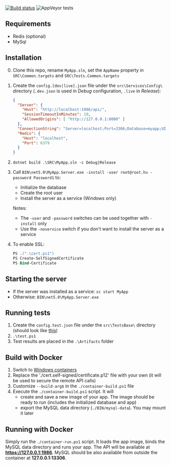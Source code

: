 ﻿[![Build status](https://ci.appveyor.com/api/projects/status/nbuhmb49fu7mtvfd/branch/master?svg=true)](https://ci.appveyor.com/project/Sholtee/rpc-boilerplate/branch/master) ![AppVeyor tests](https://img.shields.io/appveyor/tests/sholtee/rpc-boilerplate)

## Requirements
- Redis (optional) 
- MySql
## Installation
0. Clone this repo, rename `MyApp.sln`, set the `AppName` property in `SRC\Common.targets` and `SRC\Tests.Common.targets`
1. Create the `config.[dev|live].json` file under the `src\Services\Config\` directory (`.dev.json` is used in *Debug* configuration, `.live` in *Release*):
	```json
	{
      "Server": {
        "Host": "http://localhost:1986/api/",
        "SessionTimeoutInMinutes": 10,
        "AllowedOrigins": [ "http://127.0.0.1:8080" ]
      },
	  "ConnectionString": "Server=localhost;Port=3306;Database=myapp;UId=root;PWd=cica",
	  "Redis": {
        "Host": "localhost",
        "Port": 6379
	  }
	}
	```
2. `dotnet build .\SRC\MyApp.sln -c Debug|Release`
3. Call `BIN\net5.0\MyApp.Server.exe -install -user root@root.hu -password Password1` to:
	- Initialize the database
	- Create the root user
	- Install the server as a service (Windows only)
	
	Notes: 
	- The `-user` and `-password` switches can be used together with `-install` only
	- Use the `-noservice` switch if you don't want to install the server as a service
4. To enable SSL:
   ```ps
   PS .(".\cert.ps1")
   PS Create-SelfSignedCertificate
   PS Bind-Certificate
   ```
## Starting the server
- If the server was installed as a service: `sc start MyApp`
- Otherwise: `BIN\net5.0\MyApp.Server.exe`
## Running tests
1. Create the `config.test.json` file under the `src\TestsBase\` directory (should look like [this](#installation))
2. `.\test.ps1`
3. Test results are placed in the `.\Artifacts` folder
## Build with Docker
1. Switch to [Windows containers](https://docs.docker.com/docker-for-windows/ )
2. Replace the './cert.self-signed/certificate.p12' file with your own (it will be used to secure the remote API calls)
3. Customize `--build-arg`s in the `./container-build.ps1` file
4. Execute the `./container-build.ps1` script. It will
   - create and save a new image of your app. The image should be ready to run (includes the initialized database and app) 
   - export the MySQL data directory (`./BIN/mysql-data`). You may mount it later
## Running with Docker
Simply run the `./container-run.ps1` script. It loads the app image, binds the MySQL data directory and runs your app. The API will be available at **https://127.0.0.1:1986**. MySQL should be also available from outside the container at **127.0.0.1:13306**.